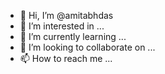 - 👋 Hi, I’m @amitabhdas
- 👀 I’m interested in ...
- 🌱 I’m currently learning ...
- 💞️ I’m looking to collaborate on ...
- 📫 How to reach me ...

<!---
amitabhdas/amitabhdas is a ✨ special ✨ repository because its `README.md` (this file) appears on your GitHub profile.
You can click the Preview link to take a look at your changes.
--->
